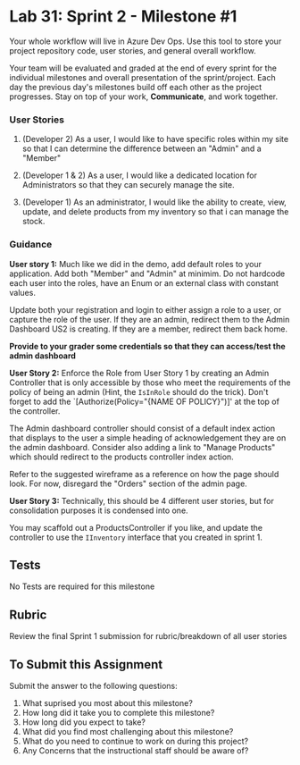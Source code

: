 # Lab 31: Sprint 2 - Milestone #1

Your whole workflow will live in Azure Dev Ops. Use this tool to store your project repository code, user stories, and general overall workflow. 

Your team will be evaluated and graded at the end of every sprint for the individual milestones and overall presentation of the sprint/project. Each day the previous day's milestones build off each other as the project progresses. Stay on top of your work, **Communicate**, and work together.

### User Stories

1. (Developer 2) As a user, I would like to have specific roles within my site so that I can determine the difference between an "Admin" and a "Member"

2. (Developer 1 & 2)  As a user, I would like a dedicated location for Administrators so that they can securely manage the site. 

3. (Developer 1) As an administrator, I would like the ability to create, view, update, and delete products from my inventory so that i can manage the stock.


### Guidance

**User story 1:** Much like we did in the demo, add default roles to your application. Add both "Member" and "Admin" at minimim. 
Do not hardcode each user into the roles, have an Enum or an external class with constant values. 

Update both your registration and login to either assign a role to a user, or capture the role of the user. If 
they are an admin, redirect them to the Admin Dashboard US2 is creating. If they are a member, redirect them 
back home. 

**Provide to your grader some credentials so that they can access/test the admin dashboard**

**User Story 2:** Enforce the Role from User Story 1 by creating an Admin Controller that is only accessible by those who meet the requirements of the policy of being an admin (Hint, the `IsInRole` should do the trick). Don't forget to add the `[Authorize(Policy="{NAME OF POLICY}")]' at the top of the controller. 

The Admin dashboard controller should consist of a default index action that displays to the user a simple heading of acknowledgement they are on the admin dashboard. Consider also adding a link to "Manage Products" which should redirect to the products controller index action.

Refer to the suggested wireframe as a reference on how the page should look. For now, disregard the "Orders" section of the admin page.

**User Story 3:**  Technically, this should be 4 different user stories, but for consolidation purposes it is condensed into one. 

You may scaffold out a ProductsController if you like, and update the controller to use the `IInventory` interface that you created in sprint  1.


## Tests
No Tests are required for this milestone

## Rubric
Review the final Sprint 1 submission for rubric/breakdown of all user stories

## To Submit this Assignment

Submit the answer to the following questions:
1. What suprised you most about this milestone?
1. How long did it take you to complete this milestone?
1. How long did you expect to take?
1. What did you find most challenging about this milestone?
1. What do you need to continue to work on during this project?
1. Any Concerns that the instructional staff should be aware of?